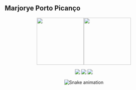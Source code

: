 ## Marjorye Porto Picanço
<div align="center">
  <a href="https://github.com/abraaoark"><img height="150em" src="https://github-readme-stats.vercel.app/api?username=abraaoark&show_icons=true&theme=great-gatsby&include_all_commits=true&count_private=true"/><img height="150em" src="https://github-readme-stats.vercel.app/api/top-langs/?username=abraaoark&layout=compact&langs_count=7&theme=great-gatsby"/>
    
  <a href="marjoryeppicanco@gmail.com"><img src="https://img.shields.io/badge/-Gmail-%23333?style=for-the-badge&logo=gmail&logoColor=white" target="_blank"></a>
  <a href="https://www.linkedin.com/in/abraao-lucas-2a2158b8/" target="_blank"><img src="https://img.shields.io/badge/-LinkedIn-%230077B5?style=for-the-badge&logo=linkedin&logoColor=white" target="_blank"></a> 
 <a href="" target="_blank"><img src="https://img.shields.io/badge/-Instagram-C13584?style=flat-square&labelColor=C13584&logo=instagram&logoColor=white&link=https://www.instagram.com/marjorye.p.picanco/" target="_blank"></a> 
 
  ![Snake animation](https://github.com/abraaoark/abraaoark/blob/output/github-contribution-grid-snake.svg)
 
</div>
